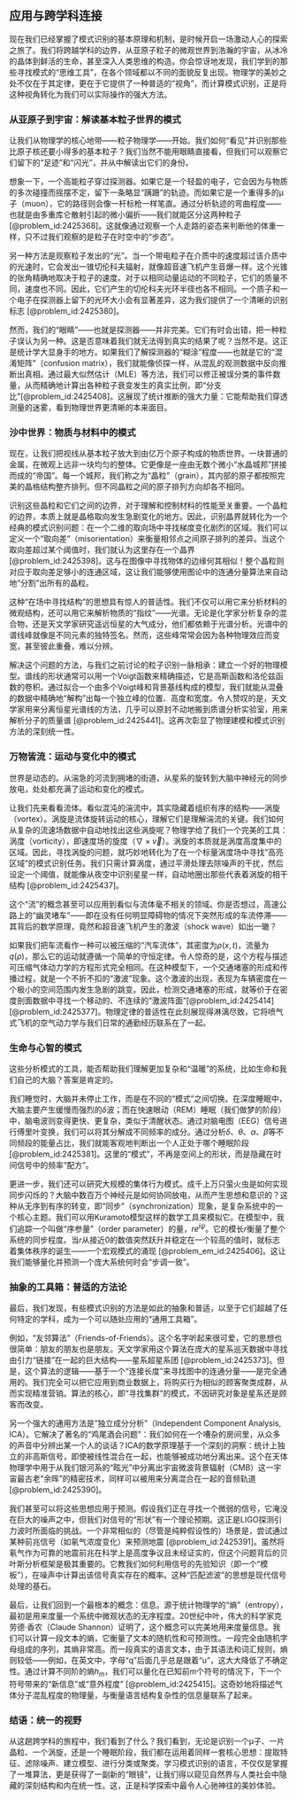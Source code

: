 ## 应用与跨学科连接

现在我们已经掌握了模式识别的基本原理和机制，是时候开启一场激动人心的探索之旅了。我们将跨越学科的边界，从亚原子粒子的微观世界到浩瀚的宇宙，从冰冷的晶体到鲜活的生命，甚至深入人类思维的构造。你会惊讶地发现，我们学到的那些寻找模式的“思维工具”，在各个领域都以不同的面貌反复出现。物理学的美妙之处不仅在于其定律，更在于它提供了一种普适的“视角”，而计算模式识别，正是将这种视角转化为我们可以实际操作的强大方法。

### 从亚原子到宇宙：解读基本粒子世界的模式

让我们从物理学的核心地带——粒子物理学——开始。我们如何“看见”并识别那些比原子核还要小得多的基本粒子？我们当然不能用眼睛直接看，但我们可以观察它们留下的“足迹”和“闪光”，并从中解读出它们的身份。

想象一下，一个高能粒子穿过探测器。如果它是一个轻盈的电子，它会因为与物质的多次碰撞而摇摆不定，留下一条略显“蹒跚”的轨迹。而如果它是一个重得多的μ子（muon），它的路径则会像一杆标枪一样笔直。通过分析轨迹的弯曲程度——也就是由多重库仑散射引起的微小偏折——我们就能区分这两种粒子 [@problem_id:2425368]。这就像通过观察一个人走路的姿态来判断他的体重一样，只不过我们观察的是粒子在时空中的“步态”。

另一种方法是观察粒子发出的“光”。当一个带电粒子在介质中的速度超过该介质中的光速时，它会发出一锥切伦科夫辐射，就像超音速飞机产生音爆一样。这个光锥的张角精确地取决于粒子的速度。对于以相同动量运动的不同粒子，它们的质量不同，速度也不同。因此，它们产生的切伦科夫光环半径也各不相同。一个质子和一个电子在探测器上留下的光环大小会有显著差异，这为我们提供了一个清晰的识别标志 [@problem_id:2425380]。

然而，我们的“眼睛”——也就是探测器——并非完美。它们有时会出错，把一种粒子误认为另一种。这是否意味着我们就无法得到真实的结果了呢？当然不是。这正是统计学大显身手的地方。如果我们了解探测器的“糊涂”程度——也就是它的“混淆矩阵”（confusion matrix），我们就能像侦探一样，从混乱的观测数据中反向推断出真相。通过最大似然估计（MLE）等方法，我们可以修正被误分类的事件数量，从而精确地计算出各种粒子衰变发生的真实比例，即“分支比”[@problem_id:2425408]。这展现了统计推断的强大力量：它能帮助我们穿透测量的迷雾，看到物理世界更清晰的本来面目。

### 沙中世界：物质与材料中的模式

现在，让我们把视线从基本粒子放大到由亿万个原子构成的物质世界。一块普通的金属，在微观上远非一块均匀的整体。它更像是一座由无数个微小“水晶城邦”拼接而成的“帝国”。每一个城邦，我们称之为“晶粒”（grain），其内部的原子都按照完美的晶格结构整齐排列。但不同晶粒之间的原子排列方向却各不相同。

识别这些晶粒和它们之间的边界，对于理解和控制材料的性能至关重要。一个晶粒的边界，本质上就是晶格取向发生急剧变化的地方。因此，识别晶界就转化为一个经典的模式识别问题：在一个二维的取向场中寻找梯度变化剧烈的区域。我们可以定义一个“取向差”（misorientation）来衡量相邻点之间原子排列的差异。当这个取向差超过某个阈值时，我们就认为这里存在一个晶界 [@problem_id:2425398]。这与在图像中寻找物体的边缘何其相似！整个晶粒则对应于取向差足够小的连通区域，这让我们能够使用图论中的连通分量算法来自动地“分割”出所有的晶粒。

这种“在场中寻找结构”的思想具有惊人的普适性。我们不仅可以用它来分析材料的微观结构，还可以用它来解析物质的“指纹”——光谱。无论是化学家分析复杂的混合物，还是天文学家研究遥远恒星的大气成分，他们都依赖于光谱分析。光谱中的谱线峰就像是不同元素的独特签名。然而，这些峰常常会因为各种物理效应而变宽，甚至彼此重叠，难以分辨。

解决这个问题的方法，与我们之前讨论的粒子识别一脉相承：建立一个好的物理模型。谱线的形状通常可以用一个Voigt函数来精确描述，它是高斯函数和洛伦兹函数的卷积。通过拟合一个由多个Voigt峰和背景基线构成的模型，我们就能从混叠的数据中精确地“解构”出每一个独立峰的位置、高度和宽度。令人赞叹的是，天文学家用来分离恒星光谱线的方法，几乎可以原封不动地搬到质谱分析实验室，用来解析分子的质量谱 [@problem_id:2425441]。这再次彰显了物理建模和模式识别方法的深刻统一性。

### 万物皆流：运动与变化中的模式

世界是动态的。从湍急的河流到拥堵的街道，从星系的旋转到大脑中神经元的同步放电，处处都充满了运动和变化的模式。

让我们先来看看流体。看似混沌的湍流中，其实隐藏着组织有序的结构——涡旋（vortex）。涡旋是流体旋转运动的核心，理解它们是理解湍流的关键。我们如何从复杂的流速场数据中自动地找出这些涡旋呢？物理学给了我们一个完美的工具：涡度（vorticity），即速度场的旋度（$\nabla \times \vec{v}$）。涡旋的本质就是涡度高度集中的区域。因此，寻找涡旋的问题，就巧妙地转化为了在一个标量涡度场中寻找“高亮区域”的模式识别任务。我们只需计算涡度，通过平滑处理去除噪声的干扰，然后设定一个阈值，就能像从夜空中识别星星一样，自动地圈出那些代表着涡旋的相干结构 [@problem_id:2425437]。

这个“流”的概念甚至可以应用到看似与流体毫不相关的领域。你是否想过，高速公路上的“幽灵堵车”——即在没有任何明显障碍物的情况下突然形成的车流停滞——其背后的数学原理，竟然和超音速飞机产生的激波（shock wave）如出一辙？

如果我们把车流看作一种可以被压缩的“汽车流体”，其密度为$\rho(x,t)$，流量为$q(\rho)$，那么它的运动就遵循一个简单的守恒定律。令人惊奇的是，这个方程与描述可压缩气体动力学的方程形式完全相同。在这种模型下，一个交通堵塞的形成和传播过程，就是一个不折不扣的“激波”现象。这个激波的出现，表现为车辆密度在一个极小的空间范围内发生急剧的跳变。因此，检测交通堵塞的形成，就等价于在密度剖面数据中寻找一个移动的、不连续的“激波阵面”[@problem_id:2425414] [@problem_id:2425377]。物理定律的普适性在此刻展现得淋漓尽致，它将喷气式飞机的空气动力学与我们日常的通勤经历联系在了一起。

### 生命与心智的模式

这些分析模式的工具，能否帮助我们理解更加复杂和“温暖”的系统，比如生命和我们自己的大脑？答案是肯定的。

我们睡觉时，大脑并未停止工作，而是在不同的“模式”之间切换。在深度睡眠中，大脑主要产生缓慢而强烈的$\delta$波；而在快速眼动（REM）睡眠（我们做梦的阶段）中，脑电波则变得更快、更复杂，类似于清醒状态。通过对脑电图（EEG）信号进行傅里叶变换，我们可以将其分解成不同频率的成分。通过分析$\delta$、$\theta$、$\alpha$、$\beta$等不同频段的能量占比，我们就能客观地判断出一个人正处于哪个睡眠阶段 [@problem_id:2425381]。这里的“模式”，不再是空间上的形状，而是隐藏在时间信号中的频率“配方”。

更进一步，我们还可以研究大规模的集体行为模式。成千上万只萤火虫是如何实现同步闪烁的？大脑中数百万个神经元是如何协同放电，从而产生思想和意识的？这种从无序到有序的转变，即“同步”（synchronization）现象，是复杂系统中的一个核心主题。我们可以用Kuramoto模型这样的数学工具来模拟它。在模型中，我们追踪一个叫做“序参量”（order parameter）的量，$r e^{i\psi}$。它的模长$r$衡量了整个系统的同步程度。当$r$从接近0的数值突然跃升并稳定在一个较高的值时，就标志着集体秩序的诞生——一个宏观模式的涌现 [@problem_em_id:2425406]。这让我们能够量化并预测一个庞大系统何时会“步调一致”。

### 抽象的工具箱：普适的方法论

最后，我们发现，有些模式识别的方法是如此的抽象和普适，以至于它们超越了任何特定的学科，成为一个可以随处应用的“通用工具箱”。

例如，“友邻算法”（Friends-of-Friends）。这个名字听起来很可爱，它的思想也很简单：朋友的朋友也是朋友。天文学家用这个算法在庞大的星系巡天数据中寻找由引力“链接”在一起的巨大结构——星系超星系团 [@problem_id:2425373]。但是，这个算法的逻辑——基于一个“连接长度”来寻找图中的连通分量——是完全通用的。我们完全可以把它应用到商业数据上，将购买行为相似的顾客聚类成群，从而实现精准营销。算法的核心，即“寻找集群”的模式，不因研究对象是星系还是顾客而改变。

另一个强大的通用方法是“独立成分分析”（Independent Component Analysis, ICA）。它解决了著名的“鸡尾酒会问题”：我们如何在一个嘈杂的房间里，从众多的声音中分辨出某一个人的谈话？ICA的数学原理基于一个深刻的洞察：统计上独立的非高斯信号，即使被线性混合在一起，也能够被成功地分离出来。这个在天体物理学中用于从我们银河系的“眩光”中分离出宇宙微波背景辐射（CMB）这一宇宙最古老“余晖”的精密技术，同样可以被用来分离混合在一起的音频轨道 [@problem_id:2425390]。

我们甚至可以将这些思想应用于预测。假设我们正在寻找一个微弱的信号，它淹没在巨大的噪声之中，但我们对信号的“形状”有一个理论预期。这正是LIGO探测引力波时所面临的挑战。一个非常相似的（尽管是纯粹假设性的）场景是，尝试通过某种前兆信号（如氡气浓度变化）来预测地震 [@problem_id:2425391]。虽然将氡气作为可靠的地震前兆在科学上是高度争议且未经证实的，但这个问题背后的贝叶斯分析框架是极其重要的。它教我们如何利用信号的先验知识（即一个“模板”），在噪声中计算出该信号真实存在的概率。这种“匹配滤波”的思想是现代信号处理的基石。

最后，让我们回到一个最根本的概念：信息。源于统计物理学的“熵”（entropy），最初是用来度量一个系统中微观状态的无序程度。20世纪中叶，伟大的科学家克劳德·香农（Claude Shannon）证明了，这个概念可以完美地用来度量信息。我们可以计算一段文本的熵，它衡量了文本的随机性和可预测性。一段完全由随机字母组成的序列，其熵非常高。而一段真实的语言文本，由于其语法和词汇规则，熵则较低——例如，在英文中，字母“q”后面几乎总是跟着“u”，这大大降低了不确定性。通过计算不同阶的熵$h_m$，我们可以量化在已知前$m$个符号的情况下，下一个符号带来的“新信息”或“意外程度” [@problem_id:2425415]。这奇妙地将描述气体分子混乱程度的物理量，与衡量语言结构复杂性的信息量联系了起来。

### 结语：统一的视野

从这趟跨学科的旅程中，我们看到了什么？我们看到，无论是识别一个μ子、一片晶粒、一个涡旋，还是一个睡眠阶段，我们都在运用着同样一套核心思想：提取特征、滤除噪声、建立模型、进行分类或聚类。学习模式识别的语言，不仅仅是掌握了一堆算法，更是获得了一副新的“眼镜”，让我们得以窥见自然界与人类社会中隐藏的深刻结构和内在统一性。这，正是科学探索中最令人心驰神往的美妙体验。